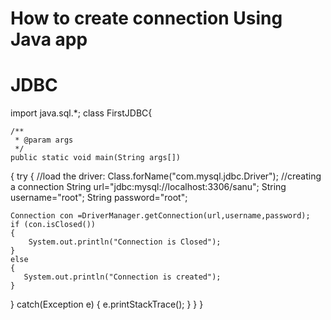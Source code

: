 # How to create connection Using Java app
# JDBC
import java.sql.*;
class FirstJDBC{

    /**
     * @param args
     */
    public static void main(String args[])
{
try
{
    //load the driver:
    Class.forName("com.mysql.jdbc.Driver");
    //creating a connection
    String url="jdbc:mysql://localhost:3306/sanu";
    String username="root";
    String password="root";

    Connection con =DriverManager.getConnection(url,username,password);
    if (con.isClosed())
    {
        System.out.println("Connection is Closed");
    }
    else
    {
       System.out.println("Connection is created"); 
    }
}
catch(Exception e)
    {
        e.printStackTrace();
    }
}
}

